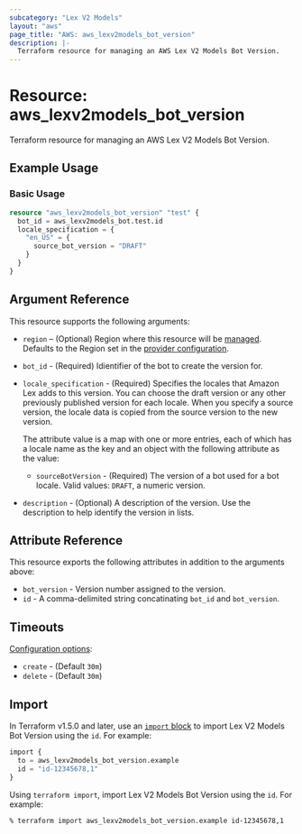 ```yaml
---
subcategory: "Lex V2 Models"
layout: "aws"
page_title: "AWS: aws_lexv2models_bot_version"
description: |-
  Terraform resource for managing an AWS Lex V2 Models Bot Version.
---
```


# Resource: aws_lexv2models_bot_version

Terraform resource for managing an AWS Lex V2 Models Bot Version.

## Example Usage

### Basic Usage

```terraform
resource "aws_lexv2models_bot_version" "test" {
  bot_id = aws_lexv2models_bot.test.id
  locale_specification = {
    "en_US" = {
      source_bot_version = "DRAFT"
    }
  }
}
```

## Argument Reference

This resource supports the following arguments:

* `region` – (Optional) Region where this resource will be [managed](https://docs.aws.amazon.com/general/latest/gr/rande.html#regional-endpoints). Defaults to the Region set in the [provider configuration](https://registry.terraform.io/providers/hashicorp/aws/latest/docs#aws-configuration-reference).
* `bot_id` - (Required) Idientifier of the bot to create the version for.
* `locale_specification` - (Required) Specifies the locales that Amazon Lex adds to this version. You can choose the draft version or any other previously published version for each locale. When you specify a source version, the locale data is copied from the source version to the new version.

   The attribute value is a map with one or more entries, each of which has a locale name as the key and an object with the following attribute as the value:
    * `sourceBotVersion` - (Required) The version of a bot used for a bot locale. Valid values: `DRAFT`, a numeric version.
* `description` - (Optional) A description of the version. Use the description to help identify the version in lists.

## Attribute Reference

This resource exports the following attributes in addition to the arguments above:

* `bot_version` - Version number assigned to the version.
* `id` - A comma-delimited string concatinating `bot_id` and `bot_version`.

## Timeouts

[Configuration options](https://developer.hashicorp.com/terraform/language/resources/syntax#operation-timeouts):

* `create` - (Default `30m`)
* `delete` - (Default `30m`)

## Import

In Terraform v1.5.0 and later, use an [`import` block](https://developer.hashicorp.com/terraform/language/import) to import Lex V2 Models Bot Version using the `id`. For example:

```terraform
import {
  to = aws_lexv2models_bot_version.example
  id = "id-12345678,1"
}
```

Using `terraform import`, import Lex V2 Models Bot Version using the `id`. For example:

```console
% terraform import aws_lexv2models_bot_version.example id-12345678,1
```
